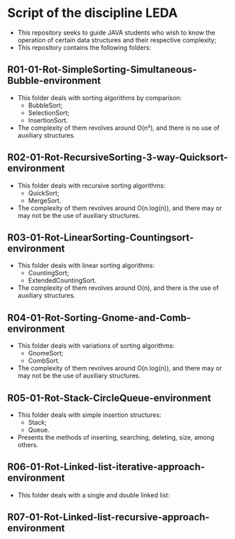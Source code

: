 # Script of the discipline LEDA

- This repository seeks to guide JAVA students who wish to know the operation of certain data structures and their respective complexity;
- This repository contains the following folders:

## R01-01-Rot-SimpleSorting-Simultaneous-Bubble-environment
- This folder deals with sorting algorithms by comparison:
  * BubbleSort;
  * SelectionSort;
  * InsertionSort.
- The complexity of them revolves around O(n²), and there is no use of auxiliary structures.

## R02-01-Rot-RecursiveSorting-3-way-Quicksort-environment
- This folder deals with recursive sorting algorithms:
  * QuickSort;
  * MergeSort.
- The complexity of them revolves around O(n.log(n)), and there may or may not be the use of auxiliary structures.

## R03-01-Rot-LinearSorting-Countingsort-environment
- This folder deals with linear sorting algorithms:
  * CountingSort;
  * ExtendedCountingSort.
- The complexity of them revolves around O(n), and there is the use of auxiliary structures.

## R04-01-Rot-Sorting-Gnome-and-Comb-environment
- This folder deals with variations of sorting algorithms:
  * GnomeSort;
  * CombSort.
- The complexity of them revolves around O(n.log(n)), and there may or may not be the use of auxiliary structures.
## R05-01-Rot-Stack-CircleQueue-environment
- This folder deals with simple insertion structures:
  * Stack;
  * Queue.
- Presents the methods of inserting, searching, deleting, size, among others.

## R06-01-Rot-Linked-list-iterative-approach-environment
- This folder deals with a single and double linked list:

## R07-01-Rot-Linked-list-recursive-approach-environment
